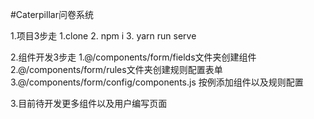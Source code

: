 #Caterpillar问卷系统

1.项目3步走
    1.clone
    2. npm i 
    3. yarn run serve 

2.组件开发3步走
    1.@/components/form/fields文件夹创建组件
    2.@/components/form/rules文件夹创建规则配置表单
    3.@/components/form/config/components.js 按例添加组件以及规则配置

3.目前待开发更多组件以及用户编写页面